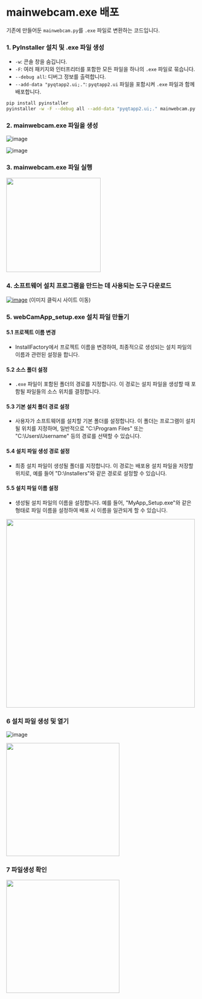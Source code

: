 # mainwebcam.exe 배포

기존에 만들어둔 `mainwebcam.py`를 `.exe` 파일로 변환하는 코드입니다.

### 1. PyInstaller 설치 및 .exe 파일 생성

- `-w`: 콘솔 창을 숨깁니다.
- `-F`: 여러 패키지와 인터프리터를 포함한 모든 파일을 하나의 `.exe` 파일로 묶습니다.
- `--debug all`: 디버그 정보를 출력합니다.
- `--add-data "pyqtapp2.ui;."`: `pyqtapp2.ui` 파일을 포함시켜 `.exe` 파일과 함께 배포합니다.
```bash
pip install pyinstaller
pyinstaller -w -F --debug all --add-data "pyqtapp2.ui;." mainwebcam.py
```

### 2. mainwebcam.exe 파일을 생성
![image](https://github.com/user-attachments/assets/10aea60d-688b-4260-9989-a667005476fe)

![image](https://github.com/user-attachments/assets/1ee3c6b7-f5f9-44b6-a5d7-47a3656a6ce9)

### 3. mainwebcam.exe 파일 실행
<img src="https://github.com/user-attachments/assets/b249c314-e09f-458b-8509-34b06ec1619c" width="250"/>

### 4. 소프트웨어 설치 프로그램을 만드는 데 사용되는 도구 다운로드
[![image](https://github.com/user-attachments/assets/0aabf0d6-bda2-432f-b4dc-555cfe3041a6)](https://dinae.tistory.com/23)
(이미지 클릭시 사이트 이동)
### 5. webCamApp_setup.exe 설치 파일 만들기
#### 5.1 프로젝트 이름 변경
- InstallFactory에서 프로젝트 이름을 변경하여, 최종적으로 생성되는 설치 파일의 이름과 관련된 설정을 합니다.

#### 5.2 소스 폴더 설정
- `.exe` 파일이 포함된 폴더의 경로를 지정합니다. 이 경로는 설치 파일을 생성할 때 포함될 파일들의 소스 위치를 결정합니다.

#### 5.3 기본 설치 폴더 경로 설정
- 사용자가 소프트웨어를 설치할 기본 폴더를 설정합니다. 이 폴더는 프로그램이 설치될 위치를 지정하며, 일반적으로 "C:\Program Files" 또는 "C:\Users\Username" 등의 경로를 선택할 수 있습니다.

#### 5.4 설치 파일 생성 경로 설정
- 최종 설치 파일이 생성될 폴더를 지정합니다. 이 경로는 배포용 설치 파일을 저장할 위치로, 예를 들어 "D:\Installers"와 같은 경로로 설정할 수 있습니다.

#### 5.5 설치 파일 이름 설정
- 생성될 설치 파일의 이름을 설정합니다. 예를 들어, "MyApp_Setup.exe"와 같은 형태로 파일 이름을 설정하여 배포 시 이름을 일관되게 할 수 있습니다.
<img src="https://github.com/user-attachments/assets/9c9d6da7-0a6d-402c-84b5-170b122b578a" width="500"/>

### 6 설치 파일 생성 및 열기
![image](https://github.com/user-attachments/assets/b2436b40-e46f-4fa8-9471-e8d92b349814)

<img src="https://github.com/user-attachments/assets/ac2c9633-c11d-4146-ad17-a1a3eecab108" width="300"/>

### 7 파일생성 확인
<img src="https://github.com/user-attachments/assets/4de1af65-554c-44c9-bfb7-42406c66d755" width="300"/>




